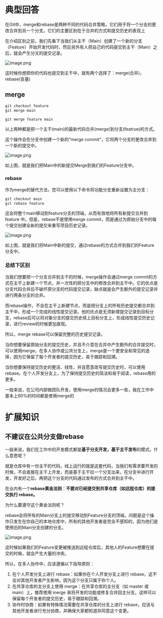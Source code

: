 # 典型回答

在Git中，merge和rebase是两种不同的代码合并策略，它们用于将一个分支的更改合并到另一个分支。它们的主要区别在于合并的方式和提交历史的表现上

在介绍区别之前，我们先看下当我们从主干（Main）创建了一个新的分支（Feature）开始开发代码时，然后另外有人把自己的代码提交到主干（Main）之后，就会产生分叉的提交记录。

![image.png](https://cdn.nlark.com/yuque/0/2023/png/5378072/1690091469933-03059138-036f-46fa-9153-3bcdf8438ecd.png#averageHue=%23fbfbfa&clientId=ud4f26760-d079-4&from=paste&height=434&id=u082ba4a8&originHeight=477&originWidth=1264&originalType=binary&ratio=1.100000023841858&rotation=0&showTitle=false&size=27793&status=done&style=none&taskId=u649796e2-4407-4ada-b9ef-d984c8e7673&title=&width=1149.0908841850348)

这时候你想把你的代码也提交到主干中，就有两个选择了：merge(合并)，rebase(变基)

## merge

```java
git checkout feature
git merge main
```

```java
git merge feature main
```

以上两种都是把一个主干(main)的最新代码合并(merge)到分支(featrue)的方式。

这个操作会在分支中创建一个新的“merge commit”，它将两个分支的更改合并到一个新的提交中。

![image.png](https://cdn.nlark.com/yuque/0/2023/png/5378072/1690094246537-d6fd3d83-56eb-4a53-bcca-c7bfdbf0feb4.png#averageHue=%23f9f9f9&clientId=ud4f26760-d079-4&from=paste&height=286&id=ue07cf428&originHeight=315&originWidth=900&originalType=binary&ratio=1.100000023841858&rotation=0&showTitle=false&size=24758&status=done&style=none&taskId=u30a5db76-234c-4048-87f5-4b0f066a392&title=&width=818.1818004482052)

如上图，就是我们把Main中的新提交Merge到我们的Feature分支中。

### rebase

作为merge的替代方法，您可以使用以下命令将功能分支重新设置为主分支：

```java
git checkout main
git rebase feature
```

这会将整个main移动到feature分支的顶端，从而有效地将所有新提交合并到 feature 中。但是，rebase不是使用merge commit，而是通过为原始分支中的每个提交创建全新的提交来重写项目历史记录。

![image.png](https://cdn.nlark.com/yuque/0/2023/png/5378072/1690094295032-5e35a6bb-f42f-4deb-aa15-f41f90f43a02.png#averageHue=%23f8f7f7&clientId=ud4f26760-d079-4&from=paste&height=290&id=u57facd98&originHeight=319&originWidth=1098&originalType=binary&ratio=1.100000023841858&rotation=0&showTitle=false&size=36969&status=done&style=none&taskId=u3de3429b-c22a-41cd-b2f1-18449abbd60&title=&width=998.1817965468103)

如上图，就是我们将Main中新的提交，通过rebase的方式合并到我们的Feature分支中。

### 总结下区别

当我们想要把一个分支合并到主干的时候，merge操作会通过merge commit的方式在主干上新建一个节点，并一次性的把分支中的修改合并到主干中。它的优点是分支代码合并后不破坏原分支的代码提交记录，缺点就是会产生额外的提交记录并进行两条分支的合并。

而rebase操作，不会在主干上新建节点，而是把分支上的所有历史提交都合并到主干中，形成一个完成的线性提交记录。他的优点是无须新增提交记录到目标分支，rebase后可以将对象分支的提交历史续上目标分支上，形成线性提交历史记录，进行review的时候更加直观。

所以，merge rebase可以保留完整的历史提交记录。

当你想要保留原始分支的提交历史，并且不介意在合并中产生额外的合并提交时，可以使用merge。在多人协作或公共分支上，merge是一个更安全和常见的选择，因为它保留了每个开发者的提交历史，易于跟踪和回溯。

当你想要保持提交历史的整洁、线性，并且愿意改写提交历史时，可以使用rebase。在个人开发分支上，为了保持提交历史的简洁和易于阅读，rebase用的更多。

一般来说，在公司内部做团队开发，使用merge的情况会更多一些，我在工作中基本上90%的时间都是使用merge的

# 扩展知识

## 不建议在公共分支做rebase

一般来说，我们在工作中的开发模式都是**基于分支开发，基于主干发布**的模式。什么意思呢？

就是仓库中有一份主干的代码，线上运行的就是这套代码，当我们有需求要开发的时候，不会直接在主干上开发，而是基于主干拉一个分支出来，在分支中进行开发，开发好之后，再把这个分支的代码通过发布的方式合并到主干中。

在业内有一个**rebase黄金法则**：**不要对已经提交到共享仓库（如远程仓库）的提交执行 rebase。**

为什么要遵守这个黄金法则呢？

rebase会将所有的Main分支上的提交移动到Feature分支的顶端，问题是这个操作只发生在你自己的本地仓库中，所有的其他开发者是完全不感知的，因为他们是使用旧的Main分支创建的分支。

![image.png](https://cdn.nlark.com/yuque/0/2023/png/5378072/1690094700194-c03c80ba-cd08-4786-ae4f-64f68a61e14a.png#averageHue=%23f9f8f7&clientId=ud4f26760-d079-4&from=paste&height=452&id=uea5ff7e8&originHeight=497&originWidth=1024&originalType=binary&ratio=1.100000023841858&rotation=0&showTitle=false&size=49288&status=done&style=none&taskId=u4caac84e-3694-4bd6-9466-57e0e48f96f&title=&width=930.9090707321802)

这时候如果我们的Feature变更被推送到远程仓库后，其他人的Feature想要在提交的时候，就会产生大量的冲突。

所以，在多人协作中，应该遵循以下指导原则：

1. 在个人开发分支上进行 rebase：如果你在个人开发分支上进行 rebase，这不会对其他开发者产生影响，因为这个分支只属于你个人。
2. 在共享仓库的主分支上使用 merge：在共享仓库的主分支（如 master 或 main）上，推荐使用 merge 来将开发的功能或修复合并回主分支。这样可以保留每个开发者的提交历史，易于跟踪和回溯。
3. 协作时协商：如果有特殊情况需要在共享仓库的分支上进行 rebase，应该与其他开发者进行充分协商，并确保大家都知道并同意这个变更。
